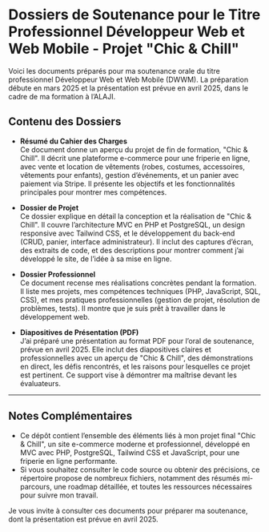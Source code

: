 # Dossiers de Soutenance pour le Titre Professionnel Développeur Web et Web Mobile - Projet "Chic & Chill"

Voici les documents préparés pour ma soutenance orale du titre professionnel Développeur Web et Web Mobile (DWWM). La préparation débute en mars 2025 et la présentation est prévue en avril 2025, dans le cadre de ma formation à l’ALAJI.

## Contenu des Dossiers

- **Résumé du Cahier des Charges**  
  Ce document donne un aperçu du projet de fin de formation, "Chic & Chill". Il décrit une plateforme e-commerce pour une friperie en ligne, avec vente et location de vêtements (robes, costumes, accessoires, vêtements pour enfants), gestion d’événements, et un panier avec paiement via Stripe. Il présente les objectifs et les fonctionnalités principales pour montrer mes compétences.

- **Dossier de Projet**  
  Ce dossier explique en détail la conception et la réalisation de "Chic & Chill". Il couvre l’architecture MVC en PHP et PostgreSQL, un design responsive avec Tailwind CSS, et le développement du back-end (CRUD, panier, interface administrateur). Il inclut des captures d’écran, des extraits de code, et des descriptions pour montrer comment j’ai développé le site, de l’idée à sa mise en ligne.

- **Dossier Professionnel**  
  Ce document recense mes réalisations concrètes pendant la formation. Il liste mes projets, mes compétences techniques (PHP, JavaScript, SQL, CSS), et mes pratiques professionnelles (gestion de projet, résolution de problèmes, tests). Il montre que je suis prêt à travailler dans le développement web.

- **Diapositives de Présentation (PDF)**  
  J’ai préparé une présentation au format PDF pour l’oral de soutenance, prévue en avril 2025. Elle inclut des diapositives claires et professionnelles avec un aperçu de "Chic & Chill", des démonstrations en direct, les défis rencontrés, et les raisons pour lesquelles ce projet est pertinent. Ce support vise à démontrer ma maîtrise devant les évaluateurs.

---

## Notes Complémentaires
- Ce dépôt contient l’ensemble des éléments liés à mon projet final "Chic & Chill", un site e-commerce moderne et professionnel, développé en MVC avec PHP, PostgreSQL, Tailwind CSS et JavaScript, pour une friperie en ligne performante.
- Si vous souhaitez consulter le code source ou obtenir des précisions, ce répertoire propose de nombreux fichiers, notamment des résumés mi-parcours, une roadmap détaillée, et toutes les ressources nécessaires pour suivre mon travail.

Je vous invite à consulter ces documents pour préparer ma soutenance, dont la présentation est prévue en avril 2025.
